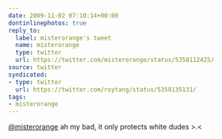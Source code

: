 ```yaml
---
date: 2009-11-02 07:10:14+00:00
dontinlinephotos: true
reply_to:
  label: misterorange's tweet
  name: misterorange
  type: twitter
  url: https://twitter.com/misterorange/status/5358112425/
source: twitter
syndicated:
- type: twitter
  url: https://twitter.com/roytang/status/5358135131/
tags:
- misterorange
---
```


[@misterorange](https://twitter.com/misterorange/) ah my bad, it only protects white dudes &gt;.&lt;